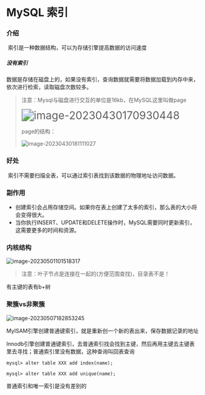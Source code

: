 # MySQL 索引

### 介绍

​	索引是一种数据结构，可以为存储引擎提高数据的访问速度

##### 没有索引

​	数据是存储在磁盘上的，如果没有索引，查询数据就需要将数据加载到内存中来，依次进行检索，读取磁盘次数较多。

> 注意：Mysql与磁盘进行交互的单位是16kb，在MySQL这里叫做page
>
> <img src="C:\Users\ZZZXXXJJ\AppData\Roaming\Typora\typora-user-images\image-20230430170930448.png" alt="image-20230430170930448" style="zoom: 200%;" />
>
> page的结构：
>
> ![image-20230430181111027](C:\Users\ZZZXXXJJ\AppData\Roaming\Typora\typora-user-images\image-20230430181111027.png)

### 好处

​	索引不需要扫描全表，可以通过索引表找到该数据的物理地址访问数据。

### 副作用

- 创建索引会占用存储空间。如果你在表上创建了太多的索引，那么表的大小将会变得很大。
- 当你执行INSERT、UPDATE和DELETE操作时，MySQL需要同时更新索引，这需要更多的时间和资源。

### 内核结构

![image-20230501101518317](C:\Users\ZZZXXXJJ\AppData\Roaming\Typora\typora-user-images\image-20230501101518317.png)

> 注意：叶子节点是连接在一起的(方便范围查找)，目录表不是！

有主键的表有b+树

### 聚簇vs非聚簇 

![image-20230507182853245](C:\Users\ZZZXXXJJ\AppData\Roaming\Typora\typora-user-images\image-20230507182853245.png)

MyISAM引擎创建普通键索引，就是重新创一个新的表出来，保存数据记录的地址

Innodb引擎创建普通键索引，去普通索引找会找到主键，然后再用主键去主键表里去寻找；普通索引里没有数据，这种查询叫回表查询

```mysql
mysql> alter table XXX add index(name);
```

```mysql
mysql> alter table XXX add unique(name);
```

普通索引和唯一索引是没有差别的
